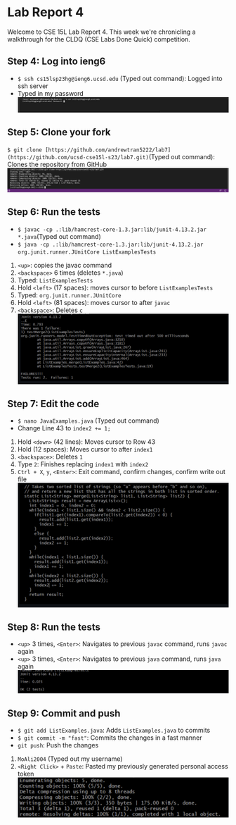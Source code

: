 # Lab Report 4
Welcome to CSE 15L Lab Report 4. This week we're chronicling a walkthrough for the CLDQ (CSE Labs Done Quick) competition.

## Step 4: Log into ieng6
* `$ ssh cs15lsp23hg@ieng6.ucsd.edu` (Typed out command): Logged into ssh server
* Typed in my password <br>
![Image](step4.png)

## Step 5: Clone your fork
`$ git clone [https://github.com/andrewtran5222/lab7](https://github.com/ucsd-cse15l-s23/lab7.git)`(Typed out command): Clones the repository from GitHub
![Image](step5.png)

## Step 6: Run the tests
* `$ javac -cp .:lib/hamcrest-core-1.3.jar:lib/junit-4.13.2.jar *.java`(Typed out command)
* `$ java -cp .:lib/hamcrest-core-1.3.jar:lib/junit-4.13.2.jar org.junit.runner.JUnitCore ListExamplesTests`
1. `<up>`: copies the javac command
2. `<backspace>` 6 times (deletes `*.java`)
3. Typed: `ListExamplesTests`
4. Hold `<left>` (17 spaces): moves cursor to before `ListExamplesTests`
5. Typed: `org.junit.runner.JUnitCore `
6. Hold `<left>` (81 spaces): moves cursor to after `javac`
7. `<backspace>`: Deletes `c`
<br>![Image](step6.png)
  
## Step 7: Edit the code
* `$ nano JavaExamples.java` (Typed out command)
* Change Line 43 to `index2 += 1;`
1. Hold `<down>` (42 lines): Moves cursor to Row 43
2.  Hold <right> (12 spaces): Moves cursor to after `index1`
3. `<backspace>`: Deletes `1`
4. Type `2`: Finishes replacing `index1` with `index2`
5. `Ctrl + X`, `y`, `<Enter>`: Exit command, confirm changes, confirm write out file
![Image](step7.png)
  
## Step 8: Run the tests
* `<up>` 3 times, `<Enter>`: Navigates to previous `javac` command, runs `javac` again
* `<up>` 3 times, `<Enter>`: Navigates to previous `java` command, runs `java` again
![Image](step8.png)
  
## Step 9: Commit and push
* `$ git add ListExamples.java`: Adds `ListExamples.java` to commits
* `$ git commit -m "fast"`: Commits the changes in a fast manner
* `git push`: Push the changes
1. `MoAli2004` (Typed out my username)
2. `<Right Click>` + `Paste`: Pasted my previously generated personal access token
![Image](step9a.png)


